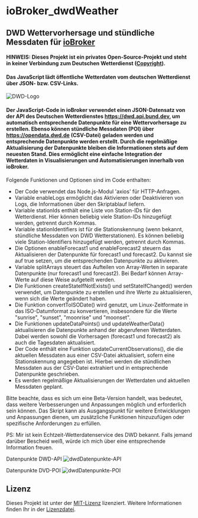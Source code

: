 # ioBroker_dwdWeather

## DWD Wettervorhersage und stündliche Messdaten für [ioBroker](https://github.com/ioBroker)

#### HINWEIS: Dieses Projekt ist ein privates Open-Source-Projekt und steht in keiner Verbindung zum Deutschen Wetterdienst ([Copyright](https://www.dwd.de/DE/service/copyright/copyright_node.html)).
#### Das JavaScript lädt öffentliche Wetterdaten vom deutschen Wetterdienst über JSON- bzw. CSV-Links.

![DWD-Logo](https://github.com/jolichter/ioBroker_dwdWeather/assets/1485851/298f1285-aee6-4f08-97b7-d5a3865177ae)

#### Der JavaScript-Code in ioBroker verwendet einen JSON-Datensatz von der API des Deutschen Wetterdienstes https://dwd.api.bund.dev, um automatisch entsprechende Datenpunkte für eine Wettervorhersage zu erstellen. Ebenso können stündliche Messdaten (POI) über https://opendata.dwd.de (CSV-Datei) geladen werden und entsprechende Datenpunkte werden erstellt. Durch die regelmäßige Aktualisierung der Datenpunkte bleiben die Informationen stets auf dem neuesten Stand. Dies ermöglicht eine einfache Integration der Wetterdaten in Visualisierungen und Automatisierungen innerhalb von ioBroker.

Folgende Funktionen und Optionen sind im Code enthalten:

- Der Code verwendet das Node.js-Modul 'axios' für HTTP-Anfragen.
- Variable enableLogs ermöglicht das Aktivieren oder Deaktivieren von Logs, die Informationen über den Skriptablauf liefern.
- Variable stationIds enthält eine Liste von Station-IDs für den Wetterdienst. Hier können beliebig viele Station-IDs hinzugefügt werden, getrennt durch Kommas.
- Variable stationIdentifiers ist für die Stationskennung (wenn bekannt, stündliche Messdaten von DWD Wetterstationen). Es können beliebig viele Station-Identifiers hinzugefügt werden, getrennt durch Kommas.
- Die Optionen enableForecast1 und enableForecast2 steuern das Aktualisieren der Datenpunkte für forecast1 und forecast2. Du kannst sie auf true setzen, um die entsprechenden Datenpunkte zu aktivieren.
- Variable splitArrays steuert das Aufteilen von Array-Werten in separate Datenpunkte (nur forecast1 und forecast2). Bei Bedarf können Array-Werte auf diese Weise aufgeteilt werden.
- Die Funktionen createStateIfNotExists() und setStateIfChanged() werden verwendet, um Datenpunkte zu erstellen und ihre Werte zu aktualisieren, wenn sich die Werte geändert haben.
- Die Funktion convertToISODate() wird genutzt, um Linux-Zeitformate in das ISO-Datumformat zu konvertieren, insbesondere für die Werte "sunrise", "sunset", "moonrise" und "moonset".
- Die Funktionen updateDataPoints() und updateWeatherData() aktualisieren die Datenpunkte anhand der abgerufenen Wetterdaten. Dabei werden sowohl die Vorhersagen (forecast1 und forecast2) als auch die Tagesdaten aktualisiert.
- Der Code enthält eine Funktion updateCurrentObservations(), die die aktuellen Messdaten aus einer CSV-Datei aktualisiert, sofern eine Stationskennung angegeben ist. Hierbei werden die stündlichen Messdaten aus der CSV-Datei extrahiert und in entsprechende Datenpunkte geschrieben.
- Es werden regelmäßige Aktualisierungen der Wetterdaten und aktuellen Messdaten geplant.

Bitte beachte, dass es sich um eine Beta-Version handelt, was bedeutet, dass weitere Verbesserungen und Anpassungen möglich und erforderlich sein können. Das Skript kann als Ausgangspunkt für weitere Entwicklungen und Anpassungen dienen, um zusätzliche Funktionen hinzuzufügen oder spezifische Anforderungen zu erfüllen.

PS: Mir ist kein Echtzeit-Wetterdatenservice des DWD bekannt. Falls jemand darüber Bescheid weiß, würde ich mich über eine entsprechende Information freuen.

Datenpunkte DWD-API
![dwdDatenpunkte-API](https://github.com/jolichter/ioBroker_dwdWeather/assets/1485851/96b605af-9376-48d7-ba0b-f7f4d2c15875)

Datenpunkte DVD-POI
![dwdDatenpunkte-POI](https://github.com/jolichter/ioBroker_dwdWeather/assets/1485851/fecbcb0a-5c58-4283-b489-37529f4f6e51)

## Lizenz
Dieses Projekt ist unter der [MIT-Lizenz](LICENSE.md) lizenziert. Weitere Informationen finden Ihr in der [Lizenzdatei](LICENSE.md).
